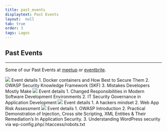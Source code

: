 ```yaml
---
title: past_events
displaytext: Past Events
layout:  null
tab: true
order: 3
tags: Lagos
---
```


## Past Events
---
Some of our Past Events at [meetup](https://www.meetup.com/OWASP-Lagos-Meetup-Group/events/past/) or [eventbrite](https://www.eventbrite.com/organizations/events/past). 


<img src="https://secure.meetupstatic.com/photos/event/8/6/8/7/highres_500254439.jpeg">
<bold>Event details</bold>
1. Docker containers and How Best to Secure Them
2. OWASP Security Knowledge Framework (SKF)
3. Mistakes Developers Mostly Make

<img src="https://secure.meetupstatic.com/photos/event/c/8/4/highres_494763204.jpeg">
<bold>Event details</bold>
1. Changed Responsibilities in Modern Software Development Environments
2. IT Security Governance in Application Development

<img src="https://secure.meetupstatic.com/photos/event/4/c/4/d/highres_493819533.jpeg">
<bold>Event details</bold>
1. A hackers mindset
2. Web App Risk Assessment

<img src="https://secure.meetupstatic.com/photos/event/4/2/c/2/highres_493097090.jpeg">
<bold>Event details</bold>
1. OWASP Introduction
2. Practical Demonstration of Injection, Cross site Scripting, XML Entities & Their Remediation’s In Application Security.
3. Understanding WordPress security via wp-config.php/.htaccess/robots.txt
